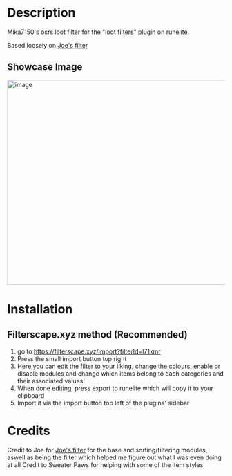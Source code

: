 # Description
Mika7150's osrs loot filter for the "loot filters" plugin on runelite.

Based loosely on [Joe's filter](https://github.com/typical-whack/loot-filters-modules)

## Showcase Image

<img width="588" height="474" alt="image" src="https://github.com/user-attachments/assets/4ed70102-49ec-41f9-97f8-c283651fe56b" />


# Installation

## Filterscape.xyz method (Recommended) 
  1. go to https://filterscape.xyz/import?filterId=l71xmr
  2. Press the small import button top right
  3. Here you can edit the filter to your liking, change the colours, enable or disable modules and change which items belong to each categories and their associated values!
  4. When done editing, press export to runelite which will copy it to your clipboard
  5. Import it via the import button top left of the plugins' sidebar

# Credits

Credit to Joe for [Joe's filter](https://github.com/typical-whack/loot-filters-modules) for the base and sorting/filtering modules, aswell as being the filter which helped me figure out what I was even doing at all
Credit to Sweater Paws for helping with some of the item styles
